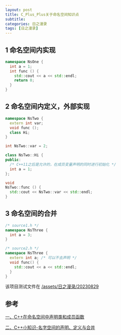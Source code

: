 ```yaml
---
layout: post
title: C_Plus_Plus关于命名空间知识点
subtitle: 
categories: 日之漫录
tags: [日之漫录]
---
```


## 1 命名空间内实现
```c++
namespace NsOne {
  int a = 1;
  int func () {
    std::cout << a << std::endl;
    return 0;
  }
}
```
## 2 命名空间内定义，外部实现
```c++
namespace NsTwo {
  extern int var;
  void func ();
  class Hi;
}
```

```c++
int NsTwo::var = 2;

class NsTwo::Hi {
public:
  /* C++11之后是允许的，在成员变量声明的同时进行初始化 */
  int a = 1;
};

void
NsTwo::func () {
  std::cout << NsTwo::var << std::endl;
}
```

## 3 命名空间的合并
```c++
/* source1.h */
namespace NsThree {
  int a = 3;
}
```

```c++
/* source2.h */
namespace NsThree {
  extern int a; /* 可以不去声明 */
  void func() {
    std::cout << a << std::endl;
  }
}
```

该项目测试文件在 [/assets/日之漫录/20230829](/assets/rizhimanlu/20230829)

## 参考
[一、C++在命名空间中声明类和成员函数](https://blog.csdn.net/ningmengccccc/article/details/80791772)

[二、C++小知识-名字空间的声明、定义与合并](https://blog.csdn.net/rong11417/article/details/106462434)